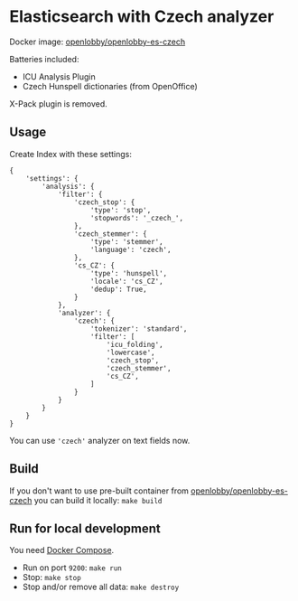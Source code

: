 # Elasticsearch with Czech analyzer

Docker image:
[openlobby/openlobby-es-czech](https://hub.docker.com/r/openlobby/openlobby-es-czech/)

Batteries included:
 - ICU Analysis Plugin
 - Czech Hunspell dictionaries (from OpenOffice)

X-Pack plugin is removed.

## Usage

Create Index with these settings:

```
{
    'settings': {
        'analysis': {
            'filter': {
                'czech_stop': {
                    'type': 'stop',
                    'stopwords': '_czech_',
                },
                'czech_stemmer': {
                    'type': 'stemmer',
                    'language': 'czech',
                },
                'cs_CZ': {
                    'type': 'hunspell',
                    'locale': 'cs_CZ',
                    'dedup': True,
                }
            },
            'analyzer': {
                'czech': {
                    'tokenizer': 'standard',
                    'filter': [
                        'icu_folding',
                        'lowercase',
                        'czech_stop',
                        'czech_stemmer',
                        'cs_CZ',
                    ]
                }
            }
        }
    }
}
```

You can use `'czech'` analyzer on text fields now.

## Build

If you don't want to use pre-built container from
[openlobby/openlobby-es-czech](https://hub.docker.com/r/openlobby/openlobby-es-czech/)
you can build it locally: `make build`

## Run for local development

You need [Docker Compose](https://docs.docker.com/compose/).

 - Run on port `9200`: `make run`
 - Stop: `make stop`
 - Stop and/or remove all data: `make destroy`
